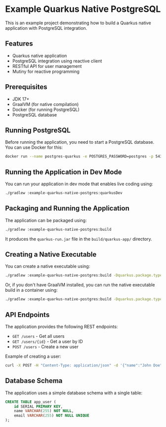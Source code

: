 # Example Quarkus Native PostgreSQL

This is an example project demonstrating how to build a Quarkus native application with PostgreSQL integration.

## Features

- Quarkus native application
- PostgreSQL integration using reactive client
- RESTful API for user management
- Mutiny for reactive programming

## Prerequisites

- JDK 17+
- GraalVM (for native compilation)
- Docker (for running PostgreSQL)
- PostgreSQL database

## Running PostgreSQL

Before running the application, you need to start a PostgreSQL database. You can use Docker for this:

```bash
docker run --name postgres-quarkus -e POSTGRES_PASSWORD=postgres -p 5432:5432 -d postgres
```

## Running the Application in Dev Mode

You can run your application in dev mode that enables live coding using:

```bash
./gradlew :example-quarkus-native-postgres:quarkusDev
```

## Packaging and Running the Application

The application can be packaged using:

```bash
./gradlew :example-quarkus-native-postgres:build
```

It produces the `quarkus-run.jar` file in the `build/quarkus-app/` directory.

## Creating a Native Executable

You can create a native executable using:

```bash
./gradlew :example-quarkus-native-postgres:build -Dquarkus.package.type=native
```

Or, if you don't have GraalVM installed, you can run the native executable build in a container using:

```bash
./gradlew :example-quarkus-native-postgres:build -Dquarkus.package.type=native -Dquarkus.native.container-build=true
```

## API Endpoints

The application provides the following REST endpoints:

- `GET /users` - Get all users
- `GET /users/{id}` - Get a user by ID
- `POST /users` - Create a new user

Example of creating a user:

```bash
curl -X POST -H "Content-Type: application/json" -d '{"name":"John Doe","email":"john@example.com"}' http://localhost:8080/users
```

## Database Schema

The application uses a simple database schema with a single table:

```sql
CREATE TABLE app_user (
    id SERIAL PRIMARY KEY,
    name VARCHAR(255) NOT NULL,
    email VARCHAR(255) NOT NULL UNIQUE
);
```
